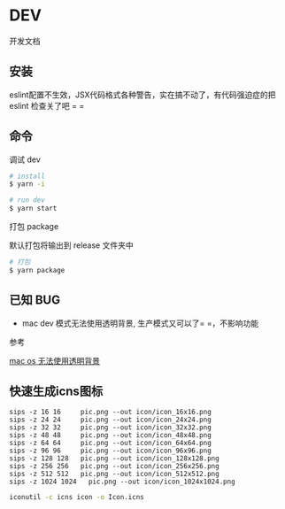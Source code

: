 # DEV

开发文档

## 安装

eslint配置不生效，JSX代码格式各种警告，实在搞不动了，有代码强迫症的把eslint 检查关了吧 = =

## 命令

调试 dev

```sh
# install
$ yarn -i

# run dev
$ yarn start
```

打包 package

默认打包将输出到 release 文件夹中

```sh
# 打包
$ yarn package
```

## 已知 BUG

- mac dev 模式无法使用透明背景, 生产模式又可以了= =，不影响功能

参考

[mac os 无法使用透明背景](https://github.com/electron/electron/issues/20357)

## 快速生成icns图标

```
sips -z 16 16     pic.png --out icon/icon_16x16.png
sips -z 24 24     pic.png --out icon/icon_24x24.png
sips -z 32 32     pic.png --out icon/icon_32x32.png
sips -z 48 48     pic.png --out icon/icon_48x48.png
sips -z 64 64     pic.png --out icon/icon_64x64.png
sips -z 96 96     pic.png --out icon/icon_96x96.png
sips -z 128 128   pic.png --out icon/icon_128x128.png
sips -z 256 256   pic.png --out icon/icon_256x256.png
sips -z 512 512   pic.png --out icon/icon_512x512.png
sips -z 1024 1024   pic.png --out icon/icon_1024x1024.png
```

```sh
iconutil -c icns icon -o Icon.icns
```
